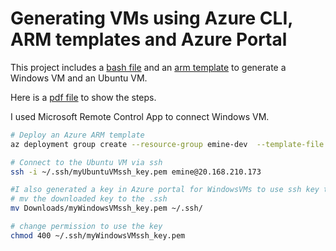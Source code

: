 # Generating VMs using Azure CLI, ARM templates and Azure Portal

This project includes a [bash file](https://github.com/emineozsahin/Azure/blob/main/Azure_Virtual_Machines/VM.sh) and an [arm template](https://github.com/emineozsahin/Azure/blob/main/Azure_Virtual_Machines/arm_for_vm.json) to generate a Windows VM and an Ubuntu VM.

Here is a [pdf file](https://github.com/emineozsahin/Azure/blob/main/Azure_Virtual_Machines/VM.pdf) to show the steps.

I used Microsoft Remote Control App to connect Windows VM.

```sh
# Deploy an Azure ARM template
az deployment group create --resource-group emine-dev  --template-file arm_for_vm.json

# Connect to the Ubuntu VM via ssh
ssh -i ~/.ssh/myUbuntuVMssh_key.pem emine@20.168.210.173

#I also generated a key in Azure portal for WindowsVMs to use ssh key to connect Windows VM.
# mv the downloaded key to the .ssh
mv Downloads/myWindowsVMssh_key.pem ~/.ssh/

# change permission to use the key
chmod 400 ~/.ssh/myWindowsVMssh_key.pem
```
